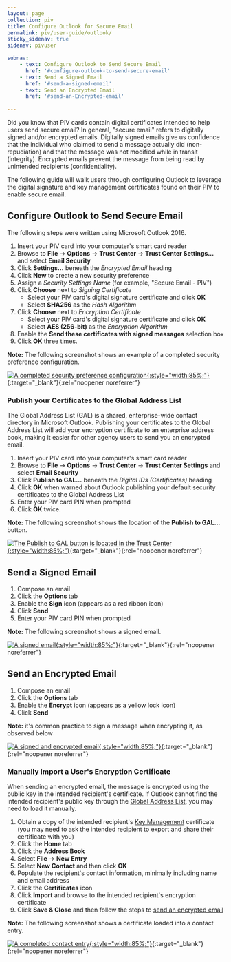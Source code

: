 ```yaml
---
layout: page
collection: piv
title: Configure Outlook for Secure Email
permalink: piv/user-guide/outlook/
sticky_sidenav: true
sidenav: pivuser

subnav:
    - text: Configure Outlook to Send Secure Email
      href: '#configure-outlook-to-send-secure-email'
    - text: Send a Signed Email
      href: '#send-a-signed-email'
    - text: Send an Encrypted Email
      href: '#send-an-Encrypted-email' 
      
---
```


Did you know that PIV cards contain digital certificates intended to help users send secure email? In general, "secure email" refers to digitally signed and/or encrypted emails.  Digitally signed emails give us confidence that the individual who claimed to send a message actually did (non-repudiation) and that the message was not modified while in transit (integrity).  Encrypted emails prevent the message from being read by unintended recipients (confidentiality).  

The following guide will walk users through configuring Outlook to leverage the digital signature and key management certificates found on their PIV to enable secure email.

## Configure Outlook to Send Secure Email

The following steps were written using Microsoft Outlook 2016. 

1. Insert your PIV card into your computer's smart card reader
2. Browse to **File** -> **Options** -> **Trust Center** -> **Trust Center Settings...** and select **Email Security**
3. Click **Settings...** beneath the *Encrypted Email* heading
4. Click **New** to create a new security preference
5. Assign a *Security Settings Name* (for example, "Secure Email - PIV")
6. Click **Choose** next to *Signing Certificate*
     - Select your PIV card's digital signature certificate and click **OK**
     - Select **SHA256** as the *Hash Algorithm*
7. Click **Choose** next to *Encryption Certificate*
     - Select your PIV card's digital signature certificate and click **OK**
     - Select **AES (256-bit)** as the *Encryption Algorithm*
8. Enable the **Send these certificates with signed messages** selection box
9. Click **OK** three times.

**Note:** The following screenshot shows an example of a completed security preference configuration.

[![A completed security preference configuration](../../../assets/piv/outlook-certificate-configuration.png){:style="width:85%;"}](../../../assets/piv/outlook-certificate-configuration.png){:target="_blank"}{:rel="noopener noreferrer"}

### Publish your Certificates to the Global Address List

The Global Address List (GAL) is a shared, enterprise-wide contact directory in Microsoft Outlook.  Publishing your certificates to the Global Address List will add your encryption certificate to an enterprise address book, making it easier for other agency users to send you an encrypted email.

1. Insert your PIV card into your computer's smart card reader
2. Browse to **File** -> **Options** -> **Trust Center** -> **Trust Center Settings** and select **Email Security**
3. Click **Publish to GAL...** beneath the *Digital IDs (Certificates)* heading
4. Click **OK** when warned about Outlook publishing your default security certificates to the Global Address List
5. Enter your PIV card PIN when prompted
6. Click **OK** twice.

**Note:** The following screenshot shows the location of the **Publish to GAL...** button.

[![The Publish to GAL button is located in the Trust Center](../../../assets/piv/outlook-certificate-configuration-publish-gal.png){:style="width:85%;"}](../../../assets/piv/outlook-certificate-configuration-publish-gal.png){:target="_blank"}{:rel="noopener noreferrer"}

## Send a Signed Email
1. Compose an email
2. Click the **Options** tab
3. Enable the **Sign** icon (appears as a red ribbon icon)
4. Click **Send**
5. Enter your PIV card PIN when prompted

**Note:** The following screenshot shows a signed email.

[![A signed email](../../../assets/piv/outlook-certificate-configuration-signed-email.png){:style="width:85%;"}](../../../assets/piv/outlook-certificate-configuration-signed-email.png){:target="_blank"}{:rel="noopener noreferrer"}

## Send an Encrypted Email
1. Compose an email
2. Click the **Options** tab
3. Enable the **Encrypt** icon (appears as a yellow lock icon)
4. Click **Send**

**Note:** it's common practice to sign a message when encrypting it, as observed below

[![A signed and encrypted email](../../../assets/piv/outlook-certificate-configuration-encrypted-email.png){:style="width:85%;"}](../../../assets/piv/outlook-certificate-configuration-encrypted-email.png){:target="_blank"}{:rel="noopener noreferrer"}

### Manually Import a User's Encryption Certificate

When sending an encrypted email, the message is encrypted using the public key in the intended recipient's certificate.  If Outlook cannot find the intended recipient's public key through the [Global Address List](#publish-your-certificates-to-the-global-address-list), you may need to load it manually.

1. Obtain a copy of the intended recipient's [Key Management](../../details/#understand-piv-certificates) certificate (you may need to ask the intended recipient to export and share their certificate with you)
2. Click the **Home** tab
3. Click the **Address Book**
4. Select **File** -> **New Entry**
5. Select **New Contact** and then click **OK**
6. Populate the recipient's contact information, minimally including name and email address
7. Click the **Certificates** icon
8. Click **Import** and browse to the intended recipient's encryption certificate
9. Click **Save & Close** and then follow the steps to [send an encrypted email](#send-an-encrypted-email)

 **Note:** The following screenshot shows a certificate loaded into a contact entry.

[![A completed contact entry](../../../assets/piv/outlook-certificate-configuration-contact-entry.png){:style="width:85%;"}](../../../assets/piv/outlook-certificate-configuration-contact-entry.png){:target="_blank"}{:rel="noopener noreferrer"}

